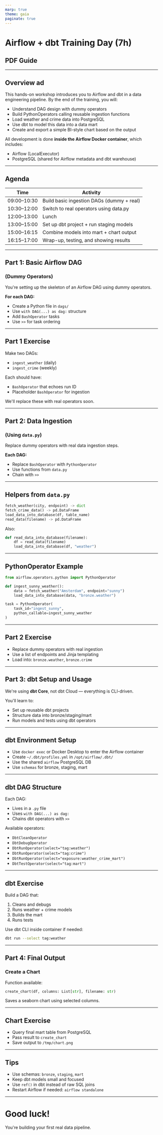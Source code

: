 ```yaml
---
marp: true
theme: gaia
paginate: true
---
```


<style>
:root {
  --color-background: #f8fcf8;    /* very pale green-tinted white */
  --color-foreground: #1e2e1e;    /* near-black with a green-gray tint */
  --color-highlight: #228b22;     /* ForestGreen (CSS named) */
  --color-dimmed: #5a7d5a;        /* desaturated ForestGreen (muted footer) */
}

</style>

<!-- _class: lead -->

# Airflow + dbt Training Day (7h)  
## PDF Guide

---

## Overview  ad

This hands-on workshop introduces you to Airflow and dbt in a data engineering pipeline. By the end of the training, you will:

- Understand DAG design with dummy operators  
- Build PythonOperators calling reusable ingestion functions  
- Load weather and crime data into PostgreSQL  
- Use dbt to model this data into a data mart  
- Create and export a simple BI-style chart based on the output  

All development is done **inside the Airflow Docker container**, which includes:

- Airflow (LocalExecutor)  
- PostgreSQL (shared for Airflow metadata and dbt warehouse)

---

## Agenda

| Time        | Activity                                  |
|-------------|-------------------------------------------|
| 09:00–10:30 | Build basic ingestion DAGs (dummy + real) |
| 10:30–12:00 | Switch to real operators using data.py    |
| 12:00–13:00 | Lunch                                     |
| 13:00–15:00 | Set up dbt project + run staging models   |
| 15:00–16:15 | Combine models into mart + chart output   |
| 16:15–17:00 | Wrap-up, testing, and showing results     |

---

## Part 1: Basic Airflow DAG  
### (Dummy Operators)

You're setting up the skeleton of an Airflow DAG using dummy operators.

**For each DAG:**

- Create a Python file in `dags/`
- Use `with DAG(...) as dag:` structure
- Add `BashOperator` tasks
- Use `>>` for task ordering

---

## Part 1 Exercise

Make two DAGs:

- `ingest_weather` (daily)
- `ingest_crime` (weekly)

Each should have:

- `BashOperator` that echoes run ID  
- Placeholder `BashOperator` for ingestion

We'll replace these with real operators soon.

---

## Part 2: Data Ingestion  
### (Using `data.py`)

Replace dummy operators with real data ingestion steps.

**Each DAG:**

- Replace `BashOperator` with `PythonOperator`
- Use functions from `data.py`
- Chain with `>>`

---

## Helpers from `data.py`

```python
fetch_weather(city, endpoint) -> dict  
fetch_crime_data() -> pd.DataFrame  
load_data_into_database(df, table_name)  
read_data(filename) -> pd.DataFrame
```

Also:

```python
def read_data_into_database(filename):
    df = read_data(filename)
    load_data_into_database(df, "weather")
```

---

## PythonOperator Example

```python
from airflow.operators.python import PythonOperator

def ingest_sunny_weather():
    data = fetch_weather("Amsterdam", endpoint="sunny")
    load_data_into_database(data, "bronze.weather")

task = PythonOperator(
    task_id="ingest_sunny",
    python_callable=ingest_sunny_weather
)
```

---

## Part 2 Exercise

- Replace dummy operators with real ingestion  
- Use a list of endpoints and Jinja templating  
- Load into: `bronze.weather`, `bronze.crime`

---

## Part 3: dbt Setup and Usage

We're using **dbt Core**, not dbt Cloud — everything is CLI-driven.

You'll learn to:

- Set up reusable dbt projects  
- Structure data into bronze/staging/mart  
- Run models and tests using dbt operators  

---

## dbt Environment Setup

- Use `docker exec` or Docker Desktop to enter the Airflow container  
- Create `~/.dbt/profiles.yml` in `/opt/airflow/.dbt/`  
- Use the shared `airflow` PostgreSQL DB  
- Use `schemas` for bronze, staging, mart  

---

## dbt DAG Structure

Each DAG:

- Lives in a `.py` file  
- Uses `with DAG(...) as dag:`  
- Chains dbt operators with `>>`  

Available operators:

- `DbtCleanOperator`  
- `DbtDebugOperator`  
- `DbtRunOperator(select="tag:weather")`  
- `DbtRunOperator(select="tag:crime")`  
- `DbtRunOperator(select="exposure:weather_crime_mart")`  
- `DbtTestOperator(select="tag:mart")`

---

## dbt Exercise

Build a DAG that:

1. Cleans and debugs  
2. Runs weather + crime models  
3. Builds the mart  
4. Runs tests

Use dbt CLI inside container if needed:

```bash
dbt run --select tag:weather
```

---

## Part 4: Final Output  
### Create a Chart

Function available:

```python
create_chart(df, columns: List[str], filename: str)
```

Saves a seaborn chart using selected columns.

---

## Chart Exercise

- Query final mart table from PostgreSQL  
- Pass result to `create_chart`  
- Save output to `/tmp/chart.png`  

---

## Tips

- Use schemas: `bronze`, `staging`, `mart`  
- Keep dbt models small and focused  
- Use `ref()` in dbt instead of raw SQL joins  
- Restart Airflow if needed: `airflow standalone`

---

# Good luck!  
You're building your first real data pipeline.
